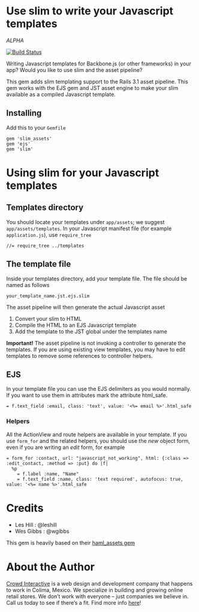 # Use slim to write your Javascript templates

*ALPHA*

[![Build Status](https://secure.travis-ci.org/crowdint/slim_assets.png)](http://travis-ci.org/crowdint/slim_assets)

Writing Javascript templates for Backbone.js (or other frameworks) in your app? Would you like to use slim and the asset pipeline?

This gem adds slim templating support to the Rails 3.1 asset pipeline. This gem works with the EJS gem and JST asset engine to make your slim available as a compiled Javascript template.

## Installing

Add this to your `Gemfile`

    gem 'slim_assets'
    gem 'ejs'
    gem 'slim'

# Using slim for your Javascript templates

## Templates directory

You should locate your templates under `app/assets`; we suggest `app/assets/templates`. In your Javascript manifest file (for example `application.js`), use `require_tree`

    //= require_tree ../templates

## The template file

Inside your templates directory, add your template file. The file should be named as follows

    your_template_name.jst.ejs.slim

The asset pipeline will then generate the actual Javascript asset

1. Convert your slim to HTML
1. Compile the HTML to an EJS Javascript template
1. Add the template to the JST global under the templates name

**Important!** The asset pipeline is not invoking a controller to generate the templates. If you are using existing view templates, you may have to edit templates to remove some references to controller helpers.

## EJS

In your template file you can use the EJS delimiters as you would normally. If you want to use them in attributes mark the attribute html_safe.

    = f.text_field :email, class: 'text', value: '<%= email %>'.html_safe

### Helpers

All the ActionView and route helpers are available in your template. If you use `form_for` and the related helpers, you should use the *new* object form, even if you are writing an *edit* form, for example

    = form_for :contact, url: "javascript_not_working", html: {:class => :edit_contact, :method => :put} do |f|
      %p
        = f.label :name, "Name"
        = f.text_field :name, class: 'text required', autofocus: true, value: '<%= name %>'.html_safe

# Credits

* Les Hill : @leshill
* Wes Gibbs : @wgibbs

This gem is heavily based on their [haml_assets gem](https://github.com/infbio/haml_assets)

# About the Author

[Crowd Interactive](http://www.crowdint.com) is a web design and development company that happens to work in Colima, Mexico.
We specialize in building and growing online retail stores. We don’t work with everyone – just companies we believe in. Call us today to see if there’s a fit.
Find more info [here](http://www.crowdint.com)!
